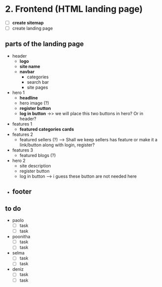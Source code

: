 # 2. Frontend (HTML landing page)
- [ ] **create sitemap**
- [ ] create landing page

## parts of the landing page
- header
	- **logo**
	- **site name**
	- **navbar**
		- categories
		- search bar
		- site pages
- hero 1
	- **headline**
	- hero image (?)
	- **register button**
	- **log in button**    ->> we will place this two buttons in hero? Or in header?
- features 1
	- **featured categories cards**
- features 2
	- featured sellers (?)   --> Shall we keep sellers has feature or make it a link/button along with login, register?
- features 3
	- featured blogs (?)
- hero 2
	- site description
	- register button
	- log in button   --> i guess these button are not needed here
-  **footer**
	-  

## to do
- paolo
    - [ ] task
    - [ ] task
- poonitha
    - [ ] task
    - [ ] task
- selma
    - [ ] task
    - [ ] task
- deniz
    - [ ] task
    - [ ] task
